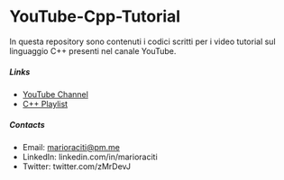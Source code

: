 # YouTube-Cpp-Tutorial
In questa repository sono contenuti i codici scritti per i video tutorial sul linguaggio C++ presenti nel canale YouTube.

##### Links

  - [YouTube Channel]
  - [C++ Playlist]
  
##### Contacts

 - Email: marioraciti@pm.me
 - LinkedIn: linkedin.com/in/marioraciti
 - Twitter: twitter.com/zMrDevJ
 
 
 [YouTube Channel]: <https://www.youtube.com/MarioRacitiDev>
 [C++ Playlist]: <https://www.youtube.com/playlist?list=PL4FbkyZriacgF0itV_wvEGf3Zo_j2qGF6>
